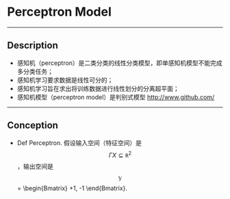 # Perceptron Model

------------------

## Description

- 感知机（perceptron）是二类分类的线性分类模型，即单感知机模型不能完成多分类任务；
- 感知机学习要求数据是线性可分的；
- 感知机学习旨在求出将训练数据进行线性划分的分离超平面；
- 感知机模型（perceptron model）是判别式模型 <http://www.github.com/>

---------------------------------------------------------------------------------

<script type="text/javascript" src="http://cdn.mathjax.org/mathjax/latest/MathJax.js?config=default"></script>

## Conception

- Def Perceptron. 假设输入空间（特征空间）是 $$\Gamma{X} \subseteq \mathtt{R} ^2$$，输出空间是 $$\mathbb{y}$$  = \begin{Bmatrix} +1, -1 \end{Bmatrix}. 